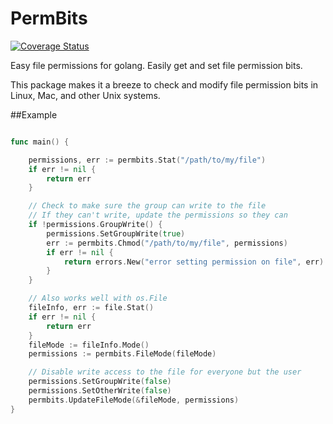 # PermBits

[![Coverage Status](https://coveralls.io/repos/phayes/permbits/badge.svg?branch=master&service=github)](https://coveralls.io/github/phayes/permbits?branch=master) 

Easy file permissions for golang. Easily get and set file permission bits. 

This package makes it a breeze to check and modify file permission bits in Linux, Mac, and other Unix systems. 

##Example

```go

func main() {

	permissions, err := permbits.Stat("/path/to/my/file")
	if err != nil {
		return err
	}

	// Check to make sure the group can write to the file
	// If they can't write, update the permissions so they can
	if !permissions.GroupWrite() {
		permissions.SetGroupWrite(true)
		err := permbits.Chmod("/path/to/my/file", permissions)
		if err != nil {
			return errors.New("error setting permission on file", err)
		}
	}

	// Also works well with os.File
	fileInfo, err := file.Stat()
	if err != nil {
		return err
	}
	fileMode := fileInfo.Mode()
	permissions := permbits.FileMode(fileMode)

	// Disable write access to the file for everyone but the user
	permissions.SetGroupWrite(false)
	permissions.SetOtherWrite(false)
	permbits.UpdateFileMode(&fileMode, permissions)
}

```
